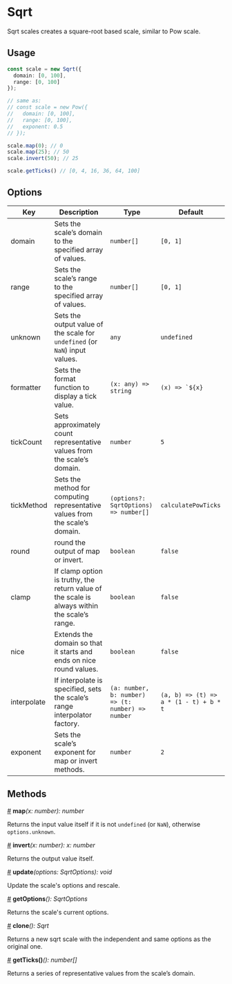 # Sqrt

Sqrt scales creates a square-root based scale, similar to Pow scale.

## Usage

```ts
const scale = new Sqrt({
  domain: [0, 100],
  range: [0, 100]
});

// same as:
// const scale = new Pow({
//   domain: [0, 100],
//   range: [0, 100],
//   exponent: 0.5
// });

scale.map(0); // 0
scale.map(25); // 50
scale.invert(50); // 25

scale.getTicks() // [0, 4, 16, 36, 64, 100]
```

## Options

| Key | Description | Type | Default|  
| ----| ----------- | -----| -------|
| domain | Sets the scale’s domain to the specified array of values. | `number[]` | `[0, 1]` |
| range | Sets the scale’s range to the specified array of values. | `number[]` | `[0, 1]` |
| unknown | Sets the output value of the scale for `undefined` (or `NaN`) input values. | `any` | `undefined` |
| formatter | Sets the format function to display a tick value. | `(x: any) => string` | ```(x) => `${x}```|
| tickCount | Sets approximately count representative values from the scale’s domain. | `number` | `5` |
| tickMethod | Sets the method for computing representative values from the scale’s domain. | `(options?: SqrtOptions) => number[]` | `calculatePowTicks` |
| round | round the output of map or invert. | `boolean` | `false` |
| clamp | If clamp option is truthy, the return value of the scale is always within the scale’s range. | `boolean` | `false` |
| nice | Extends the domain so that it starts and ends on nice round values. | `boolean` | `false` |
| interpolate | If interpolate is specified, sets the scale’s range interpolator factory. | `(a: number, b: number) => (t: number) => number` | `(a, b) => (t) => a * (1 - t) + b * t` |
| exponent | Sets the scale’s exponent for map or invert methods. | `number` | `2` |

## Methods

<a name="Sqrt_map" href="#Sqrt_map">#</a> **map**<i>(x: number): number</i>

Returns the input value itself if it is not `undefined` (or `NaN`), otherwise `options.unknown`.

<a name="Sqrt_invert" href="#Sqrt_invert">#</a> **invert**<i>(x: number): x: number</i>

Returns the output value itself.

<a name="Sqrt_update" href="#Sqrt_update">#</a> **update**<i>(options: SqrtOptions): void</i>

Update the scale's options and rescale.

<a name="Sqrt_getOptions" href="#Sqrt_getOptions">#</a> **getOptions**<i>(): SqrtOptions</i>

Returns the scale's current options.

<a name="Sqrt_clone" href="#Sqrt_clone">#</a> **clone**<i>(): Sqrt</i>

Returns a new sqrt scale with the independent and same options as the original one.

<a name="Sqrt_get_ticks" href="#Sqrt_get_ticks">#</a> **getTicks()**<i>(): number[]</i>

Returns a series of representative values from the scale’s domain.
